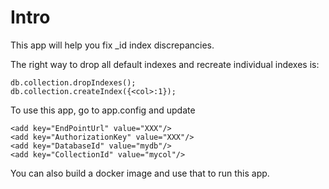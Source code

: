 # Intro

This app will help you fix _id index discrepancies.

The right way to drop all default indexes and recreate individual indexes is:

```
db.collection.dropIndexes();
db.collection.createIndex({<col>:1});
```

To use this app, go to app.config and update
```
<add key="EndPointUrl" value="XXX"/>      
<add key="AuthorizationKey" value="XXX"/>
<add key="DatabaseId" value="mydb"/>
<add key="CollectionId" value="mycol"/>

```

You can also build a docker image and use that to run this app.